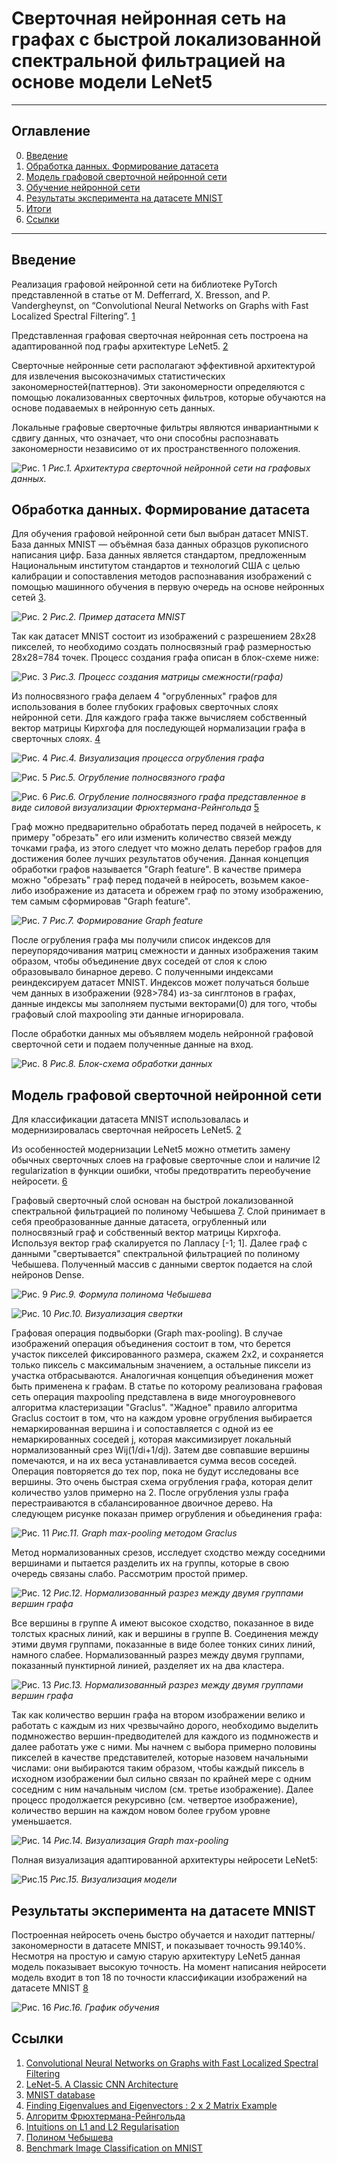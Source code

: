 # Сверточная нейронная сеть на графах с быстрой локализованной спектральной фильтрацией на основе модели LeNet5

____

## Оглавление

0. [Введение](#Введение)
1. [Обработка данных. Формирование датасета](#Обработка-данных.Формирование-датасета)
2. [Модель графовой сверточной нейронной сети](#Модель-графовой-сверточной-нейронной-сети)
3. [Обучение нейронной сети](#Обучение-нейронной-сети)
4. [Результаты эксперимента на датасете MNIST](#Результаты-эксперимента-на-датасете-MNIST)
5. [Итоги](#Итоги)
6. [Ссылки](#Ссылки)

 ____
 
 ## Введение
 
Реализация графовой нейронной сети на библиотеке PyTorch представленной в статье от M. Defferrard, X. Bresson, and P. Vandergheynst, on “Convolutional Neural Networks on Graphs with Fast Localized Spectral Filtering”. [1](https://arxiv.org/abs/1606.09375)

Представленная графовая сверточная нейронная сеть построена на адаптированной под графы архитектуре LeNet5. [2](https://www.datasciencecentral.com/lenet-5-a-classic-cnn-architecture)

Сверточные нейронные сети располагают эффективной архитектурой для извлечения высокозначимых статистических закономерностей(паттернов). Эти закономерности определяются с помощью локализованных сверточных фильтров, которые обучаются на основе подаваемых в нейронную сеть данных.

Локальные графовые сверточные фильтры являются инвариантными к сдвигу данных, что означает, что они способны распознавать закономерности независимо от их пространственного положения.

![Рис. 1](images/GraphConvModel.png)
*Рис.1. Архитектура сверточной нейронной сети на графовых данных.*
 
 ## Обработка данных. Формирование датасета
 
Для обучения графовой нейронной сети был выбран датасет MNIST. База данных MNIST — объёмная база данных образцов рукописного написания цифр. База данных является стандартом, предложенным Национальным институтом стандартов и технологий США с целью калибрации и сопоставления методов распознавания изображений с помощью машинного обучения в первую очередь на основе нейронных сетей [3](https://en.wikipedia.org/wiki/MNIST_database).

![Рис. 2](images/MnistExamples.png)
*Рис.2. Пример датасета MNIST*
 
Так как датасет MNIST состоит из изображений с разрешением 28x28 пикселей, то необходимо создать полносвязный граф размерностью 28x28=784 точек. Процесс создания графа описан в блок-схеме ниже:

![Рис. 3](images/GridGraph.svg)
*Рис.3. Процесс создания матрицы смежности(графа)*

Из полносвязного графа делаем 4 "огрубленных" графов для использования в более глубоких графовых сверточных слоях нейронной сети. Для каждого графа также вычисляем собственный вектор матрицы Кирхгофа для последующей нормализации графа в сверточных слоях. [4](https://www.youtube.com/watch?v=IdsV0RaC9jM)

 ![Рис. 4](images/GraphCoarse.png)
*Рис.4. Визуализация процесса огрубления графа*

 ![Рис. 5](images/GraphCoarsening.png)
*Рис.5. Огрубление полносвязного графа*

 ![Рис. 6](images/GraphCoarseningPwr.png)
*Рис.6. Огрубление полносвязного графа представленное в виде силовой визуализации Фрюхтермана-Рейнгольда* [5](http://pco.iis.nsk.su/wega/index.php/%D0%90%D0%BB%D0%B3%D0%BE%D1%80%D0%B8%D1%82%D0%BC_%D0%A4%D1%80%D1%8E%D1%85%D1%82%D0%B5%D1%80%D0%BC%D0%B0%D0%BD%D0%B0-%D0%A0%D0%B5%D0%B9%D0%BD%D0%B3%D0%BE%D0%BB%D1%8C%D0%B4%D0%B0)

Граф можно предварительно обработать перед подачей в нейросеть, к примеру "обрезать" его или изменить количество связей между точками графа, из этого следует что можно делать перебор графов для достижения более лучших результатов обучения. Данная концепция обработки графов называется "Graph feature". В качестве примера можно "обрезать" граф перед подачей в нейросеть, возьмем какое-либо изображение из датасета и обрежем граф по этому изображению, тем самым сформировав "Graph feature".

 ![Рис. 7](images/GraphFeature.png)
*Рис.7. Формирование Graph feature*

После огрубления графа мы получили список индексов для переупорядочивания матриц смежности и данных изображения таким образом, чтобы объединение двух соседей от слоя к слою образовывало бинарное дерево. С полученными индексами реиндексируем датасет MNIST. Индексов может получаться больше чем данных в изображении (928>784) из-за синглтонов в графах, данные индексы мы заполняем пустыми векторами(0) для того, чтобы графовый слой maxpooling эти данные игнорировала.

После обработки данных мы объявляем модель нейронной графовой сверточной сети и подаем полученные данные на вход.

 ![Рис. 8](images/dataPreparation.png)
*Рис.8. Блок-схема обработки данных*

## Модель графовой сверточной нейронной сети

Для классификации датасета MNIST использовалась и модернизировалась сверточная нейросеть LeNet5. [2](https://www.datasciencecentral.com/lenet-5-a-classic-cnn-architecture)

Из особенностей модернизации LeNet5 можно отметить замену обычных сверточных слоев на графовые сверточные слои и наличие l2 regularization в функции ошибки, чтобы предотвратить переобучение нейросети. [6](https://towardsdatascience.com/intuitions-on-l1-and-l2-regularisation-235f2db4c261)

Графовый сверточный слой основан на быстрой локализованной спектральной фильтрацией по полиному Чебышева [7](https://dic.academic.ru/dic.nsf/ruwiki/1099923). Слой принимает в себя преобразованные данные датасета, огрубленный или полносвязный граф и собственный вектор матрицы Кирхгофа. Используя вектор граф скалируется по Лапласу [-1; 1]. Далее граф с данными "свертывается" спектральной фильтрацией по полиному Чебышева. Полученный массив с данными сверток подается на слой нейронов Dense.

 ![Рис. 9](images/Chebyshev_basis.png)
*Рис.9. Формула полинома Чебышева*

 ![Рис. 10](images/ChebGraphConv.png)
*Рис.10. Визуализация свертки*

Графовая операция подвыборки (Graph max-pooling). В случае изображений операция объединения состоит в том, что берется участок пикселей фиксированного размера, скажем 2x2, и сохраняется только пиксель с максимальным значением, а остальные пиксели из участка отбрасываются. Аналогичная концепция объединения может быть применена к графам. В статье по которому реализована графовая сеть операция maxpooling представлена в виде многоуровневого алгоритма кластеризации "Graclus". "Жадное" правило алгоритма Graclus состоит в том, что на каждом уровне огрубления выбирается немаркированная вершина i и сопоставляется с одной из ее немаркированных соседей j, которая максимизирует локальный нормализованный срез Wij(1/di+1/dj). Затем две совпавшие вершины помечаются, и на их веса устанавливается сумма весов соседей. Операция повторяется до тех пор, пока не будут исследованы все вершины. Это очень быстрая схема огрубления графа, которая делит количество узлов примерно на 2. После огрубления узлы графа перестраиваются в сбалансированное двоичное дерево. На следующем рисунке показан пример огрубления и обьединения графа: 

 ![Рис. 11](images/GraphPooling.png)
*Рис.11. Graph max-pooling методом Graclus*

Mетод нормализованных срезов, исследует сходство между соседними вершинами и пытается разделить их на группы, которые в свою очередь связаны слабо. Рассмотрим простой пример.

 ![Рис. 12](images/GraphNormalizedCut.png)
*Рис.12. Нормализованный разрез между двумя группами вершин графа*

Все вершины в группе A имеют высокое сходство, показанное в виде толстых красных линий, как и вершины в группе B. Соединения между этими двумя группами, показанные в виде более тонких синих линий, намного слабее. Нормализованный разрез между двумя группами, показанный пунктирной линией, разделяет их на два кластера.

 ![Рис. 13](images/GraphNormalizedCutting.png)
*Рис.13. Нормализованный разрез между двумя группами вершин графа*

Так как количество вершин графа на втором изображении велико и работать с каждым из них чрезвычайно дорого, необходимо выделить подмножество вершин-предводителей для каждого из подмножеств и далее работать уже с ними. Мы начнем с выбора примерно половины пикселей в качестве представителей, которые назовем начальными числами: они выбираются таким образом, чтобы каждый пиксель в исходном изображении был сильно связан по крайней мере с одним соседним с ним начальным числом (см. третье изображение). Далее процесс продолжается рекурсивно (см. четвертое изображение), количество вершин на каждом новом более грубом уровне уменьшается.

 ![Рис. 14](images/PoolingExample.png)
*Рис.14. Визуализация Graph max-pooling*

Полная визуализация адаптированной архитектуры нейросети LeNet5:
  
 ![Рис.15](images/LeNet5Graph.png)
*Рис.15. Визуализация модели*

## Результаты эксперимента на датасете MNIST

Построенная нейросеть очень быстро обучается и находит паттерны/закономерности в датасете MNIST, и показывает точность 99.140%. Несмотря на простую и самую старую архитектуру LeNet5 данная модель показывает высокую точность. На момент написания нейросети модель входит в топ 18 по точности классификации изображений на датасете MNIST [8](https://paperswithcode.com/sota/image-classification-on-mnist?metric=Accuracy)

![Рис. 16](images/ModelFit.png)
*Рис.16. График обучения*

## Ссылки

1. [Convolutional Neural Networks on Graphs with Fast Localized Spectral Filtering](https://arxiv.org/abs/1606.09375)
2. [LeNet-5. A Classic CNN Architecture](https://www.datasciencecentral.com/lenet-5-a-classic-cnn-architecture/)
3. [MNIST database](https://en.wikipedia.org/wiki/MNIST_database)
4. [Finding Eigenvalues and Eigenvectors : 2 x 2 Matrix Example](https://www.youtube.com/watch?v=IdsV0RaC9jM)
5. [Алгоритм Фрюхтермана-Рейнгольда](http://pco.iis.nsk.su/wega/index.php/%D0%90%D0%BB%D0%B3%D0%BE%D1%80%D0%B8%D1%82%D0%BC_%D0%A4%D1%80%D1%8E%D1%85%D1%82%D0%B5%D1%80%D0%BC%D0%B0%D0%BD%D0%B0-%D0%A0%D0%B5%D0%B9%D0%BD%D0%B3%D0%BE%D0%BB%D1%8C%D0%B4%D0%B0)
6. [Intuitions on L1 and L2 Regularisation](https://towardsdatascience.com/intuitions-on-l1-and-l2-regularisation-235f2db4c261)
7. [Полином Чебышева](https://dic.academic.ru/dic.nsf/ruwiki/1099923)
8. [Benchmark Image Classification on MNIST](https://paperswithcode.com/sota/image-classification-on-mnist?metric=Accuracy)
